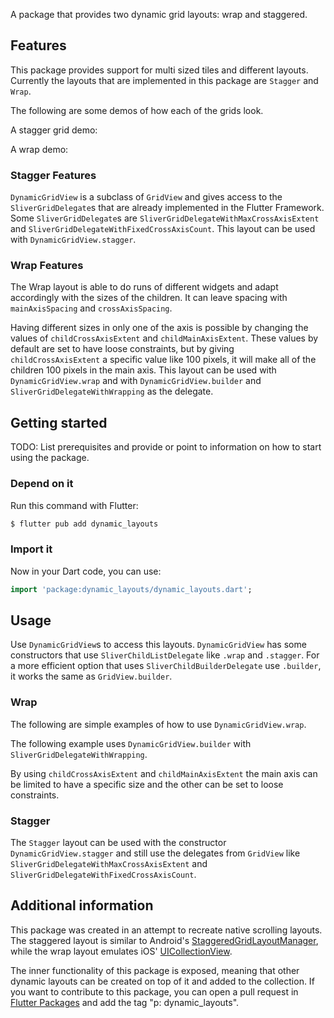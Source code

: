<!--
TODO(DavBot02 & snat-s):

This README describes the package. If you publish this package to pub.dev,
this README's contents appear on the landing page for your package.

For information about how to write a good package README, see the guide for
[writing package pages](https://dart.dev/guides/libraries/writing-package-pages).

For general information about developing packages, see the Dart guide for
[creating packages](https://dart.dev/guides/libraries/create-library-packages)
and the Flutter guide for
[developing packages and plugins](https://flutter.dev/developing-packages).
-->

A package that provides two dynamic grid layouts: wrap and staggered.

## Features
This package provides support for multi sized tiles and different layouts.
Currently the layouts that are implemented in this package are `Stagger` and
`Wrap`.

The following are some demos of how each of the grids look.

A stagger grid demo:

<!-- TODO(snat-s): Add stagger video demo -->

A wrap demo:

<!-- TODO(snat-s): Add wrap video demo -->

### Stagger Features

`DynamicGridView` is a subclass of `GridView` and gives access
to the `SliverGridDelegate`s that are already implemented in the Flutter
Framework. Some `SliverGridDelegate`s are `SliverGridDelegateWithMaxCrossAxisExtent` and
`SliverGridDelegateWithFixedCrossAxisCount`. This layout can be used with
`DynamicGridView.stagger`.

### Wrap Features

The Wrap layout is able to do runs of different widgets and adapt accordingly with
the sizes of the children. It can leave spacing with `mainAxisSpacing` and
`crossAxisSpacing`.

Having different sizes in only one of the axis is possible by
changing the values of `childCrossAxisExtent` and `childMainAxisExtent`. These
values by default are set to have loose constraints, but by giving `childCrossAxisExtent` a specific value like
100 pixels, it will make all of the children 100 pixels in the main axis.
This layout can be used with `DynamicGridView.wrap` and with
`DynamicGridView.builder` and `SliverGridDelegateWithWrapping` as the delegate.

## Getting started

TODO: List prerequisites and provide or point to information on how to
start using the package.

### Depend on it

Run this command with Flutter:
```sh
$ flutter pub add dynamic_layouts
```
### Import it

Now in your Dart code, you can use:

```dart
import 'package:dynamic_layouts/dynamic_layouts.dart';
```
## Usage

Use `DynamicGridView`s to access this layouts.
`DynamicGridView` has some constructors that use  `SliverChildListDelegate` like
`.wrap` and `.stagger`. For a more efficient option that uses `SliverChildBuilderDelegate` use
`.builder`, it works the same as `GridView.builder`.

### Wrap

The following are simple examples of how to use `DynamicGridView.wrap`.

The following example uses `DynamicGridView.builder` with
`SliverGridDelegateWithWrapping`.

By using `childCrossAxisExtent` and `childMainAxisExtent` the main axis
can be limited to have a specific size and the other can be set to loose
constraints.


### Stagger

The `Stagger` layout can be used with the constructor
`DynamicGridView.stagger` and still use the delegates from `GridView`
like `SliverGridDelegateWithMaxCrossAxisExtent` and
`SliverGridDelegateWithFixedCrossAxisCount`.

<!-- TODO(DavBot02): Add a code example of DynamicGrid.stagger -->

<!-- TODO(snat-s): Add a video of DynamicGrid.stagger -->

## Additional information
This package was created in an attempt to recreate native scrolling layouts.
The staggered layout is similar to Android's [StaggeredGridLayoutManager](https://developer.android.com/reference/androidx/recyclerview/widget/StaggeredGridLayoutManager), while the wrap layout
emulates iOS' [UICollectionView](https://developer.apple.com/documentation/uikit/uicollectionview).

The inner functionality of this package is exposed, meaning that other dynamic layouts
can be created on top of it and added to the collection. If you want to contribute to
this package, you can open a pull request in [Flutter Packages](https://github.com/flutter/packages)
and add the tag "p: dynamic_layouts".